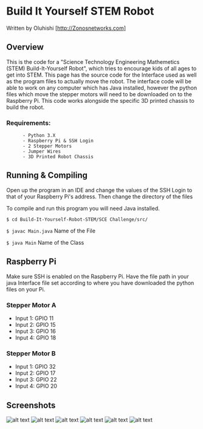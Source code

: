 # Build It Yourself STEM Robot

Written by Oluhishi [http://Zonosnetworks.com]

## Overview

This is the code for a "Science Technology Engineering Mathemetics (STEM) Build-It-Yourself Robot", which tries to encourage kids of all ages to get into STEM. This page has the source code for the Interface used as well as the program files to actually move the robot. The interface code will be able to work on any computer which has Java installed, however the python files which move the stepper motors will need to be downloaded on to the Raspberry Pi. This code works alongside the specific 3D printed chassis to build the robot.

### Requirements:
          - Python 3.X
          - Raspberry Pi & SSH Login
          - 2 Stepper Motors
          - Jumper Wires
          - 3D Printed Robot Chassis
          
## Running & Compiling

Open up the program in an IDE and change the values of the SSH Login to that of your Raspberry Pi's address. Then change the directory of the files 


To compile and run this program you will need Java installed.

``` $ cd Build-It-Yourself-Robot-STEM/SCE Challenge/src/ ```

``` $ javac Main.java ``` Name of the File

``` $ java Main ``` Name of the Class

## Raspberry Pi

Make sure SSH is enabled on the Raspberry Pi. Have the file path in your java Interface file set according to where you have downloaded the python files on your Pi. 

### Stepper Motor A

- Input 1: GPIO 11
- Input 2: GPIO 15
- Input 3: GPIO 16
- Input 4: GPIO 18

### Stepper Motor B

- Input 1: GPIO 32
- Input 2: GPIO 17
- Input 3: GPIO 22
- Input 4: GPIO 20

## Screenshots

![alt text](https://user-images.githubusercontent.com/18488979/31190909-70a16a76-a934-11e7-9c94-9b2a032688f8.png)
![alt text](https://user-images.githubusercontent.com/18488979/31190910-70a230c8-a934-11e7-8678-b086b2ab5fc6.png)
![alt text](https://user-images.githubusercontent.com/18488979/31190911-70a3710e-a934-11e7-95ba-419a7655e5a2.png)
![alt text](https://user-images.githubusercontent.com/18488979/31190912-70a76ff2-a934-11e7-8808-cc020f31b6c5.png)
![alt text](https://user-images.githubusercontent.com/18488979/31190914-70a8094e-a934-11e7-85c0-877027dc927f.png)
![alt text](https://user-images.githubusercontent.com/18488979/31190913-70a7fa44-a934-11e7-938c-1aac776304de.png)
